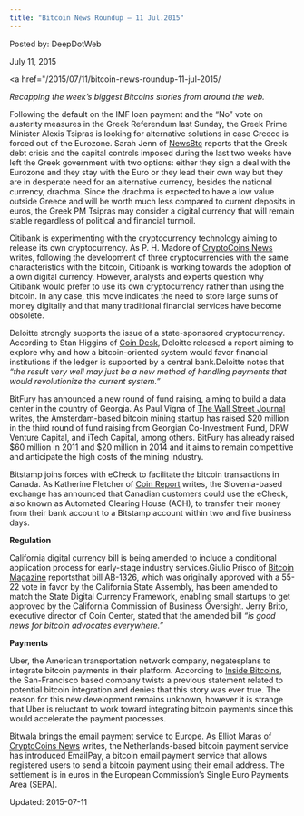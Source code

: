```yaml
---
title: "Bitcoin News Roundup – 11 Jul.2015"
---
```


Posted by: DeepDotWeb 

<span>July 11, 2015</span>


<span><a href="/2015/07/11/bitcoin-news-roundup-11-jul-2015/


    
<p><em>Recapping the week&#8217;s biggest Bitcoins stories from around the web. </em></p>
<p>Following the default on the IMF loan payment and the “No” vote on austerity measures in the Greek Referendum last Sunday, the Greek Prime Minister Alexis Tsipras is looking for alternative solutions in case Greece is forced out of the Eurozone. Sarah Jenn of <a href="http://www.newsbtc.com/2015/07/07/greek-pm-tsipras-considering-a-digital-currency-solution/">NewsBtc</a> reports that the Greek debt crisis and the capital controls imposed during the last two weeks have left the Greek government with two options: either they sign a deal with the Eurozone and they stay with the Euro or they lead their own way but they are in desperate need for an alternative currency, besides the national currency, drachma. Since the drachma is expected to have a low value outside Greece and will be worth much less compared to current deposits in euros, the Greek PM Tsipras may consider a digital currency that will remain stable regardless of political and financial turmoil.</p>
<p>Citibank is experimenting with the cryptocurrency technology aiming to release its own cryptocurrency. As P. H. Madore of <a href="https://www.cryptocoinsnews.com/citibank-developing-cryptocurrency/">CryptoCoins News</a> writes, following the development of three cryptocurrencies with the same characteristics with the bitcoin, Citibank is working towards the adoption of a own digital currency. However, analysts and experts question why Citibank would prefer to use its own cryptocurrency rather than using the bitcoin. In any case, this move indicates the need to store large sums of money digitally and that many traditional financial services have become obsolete.</p>
<p>Deloitte strongly supports the issue of a state-sponsored cryptocurrency. According to Stan Higgins of <a href="http://www.coindesk.com/deloitte-central-bank-cryptocurrency/">Coin Desk</a>, Deloitte released a report aiming to explore why and how a bitcoin-oriented system would favor financial institutions if the ledger is supported by a central bank.Deloitte notes that <em>“the result very well may just be a new method of handling payments that would revolutionize the current system.”</em></p>
<p>BitFury has announced a new round of fund raising, aiming to build a data center in the country of Georgia. As Paul Vigna of <a href="http://blogs.wsj.com/moneybeat/2015/07/09/bitbeat-bitfury-raises-20-million-in-latest-fundraising-round/">The Wall Street Journal</a> writes, the Amsterdam-based bitcoin mining startup has raised $20 million in the third round of fund raising from Georgian Co-Investment Fund, DRW Venture Capital, and iTech Capital, among others. BitFury has already raised $60 million in 2011 and $20 million in 2014 and it aims to remain competitive and anticipate the high costs of the mining industry.</p>
<p>Bitstamp joins forces with eCheck to facilitate the bitcoin transactions in Canada. As Katherine Fletcher of <a href="https://coinreport.net/bitstamp-enters-canadian-market/">Coin Report</a> writes, the Slovenia-based exchange has announced that Canadian customers could use the eCheck, also known as Automated Clearing House (ACH), to transfer their money from their bank account to a Bitstamp account within two and five business days.</p>
<p><strong>Regulation</strong></p>
<p>California digital currency bill is being amended to include a conditional application process for early-stage industry services.Giulio Prisco of <a href="https://bitcoinmagazine.com/21139/coin-center-praises-californias-updated-draft-digital-currency-legislation/">Bitcoin Magazine</a> reportsthat bill AB-1326, which was originally approved with a 55-22 vote in favor by the California State Assembly, has been amended to match the State Digital Currency Framework, enabling small startups to get approved by the California Commission of Business Oversight. Jerry Brito, executive director of Coin Center, stated that the amended bill <em>“is good news for bitcoin advocates everywhere.”</em></p>
<p><strong>Payments</strong></p>
<p>Uber, the American transportation network company, negatesplans to integrate bitcoin payments in their platform. According to <a href="http://insidebitcoins.com/news/uber-now-denies-plans-to-integrate-bitcoin/33575">Inside Bitcoins</a>, the San-Francisco based company twists a previous statement related to potential bitcoin integration and denies that this story was ever true. The reason for this new development remains unknown, however it is strange that Uber is reluctant to work toward integrating bitcoin payments since this would accelerate the payment processes.</p>
<p>Bitwala brings the email payment service to Europe. As Elliot Maras of <a href="https://www.cryptocoinsnews.com/bitcoin-email-payment-comes-europe/">CryptoCoins News</a> writes, the Netherlands-based bitcoin payment service has introduced EmailPay, a bitcoin email payment service that allows registered users to send a bitcoin payment using their email address. The settlement is in euros in the European Commission’s Single Euro Payments Area (SEPA).</p>

Updated: 2015-07-11

    
